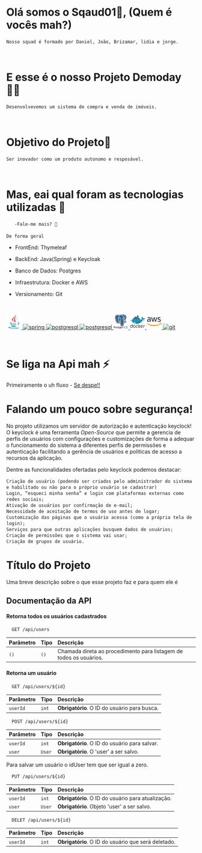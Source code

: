 # Olá somos o Sqaud01👋, (Quem é vocês mah?)

    Nosso squad é formado por Daniel, João, Brizamar, lidia e jorge.

​

# E esse é o nosso Projeto Demoday 👨‍💻 

    Desenvolvevemos um sistema de compra e venda de imóveis. 

​

# Objetivo do Projeto🌱

    Ser inovador como um produto autonomo e resposável. 

​

# Mas, eai qual foram as tecnologias utilizadas 📝

       -Fale-me mais? 💬 

    De forma geral 
    

- FrontEnd: Thymeleaf

- BackEnd: Java(Spring) e Keycloak 

- Banco de Dados: Postgres

- Infraestrutura: Docker e AWS

- Versionamento: Git

​
<p align="left"> <a href="https://www.java.com" target="_blank" rel="noreferrer"> <img src="https://raw.githubusercontent.com/devicons/devicon/master/icons/java/java-original.svg" alt="java" width="40" height="40"/> </a>  <a href="https://spring.io/" target="_blank" rel="noreferrer"> <img src="https://www.vectorlogo.zone/logos/springio/springio-icon.svg" alt="spring" width="40" height="40"/> </a> <a href="https://www.thymeleaf.org" target="_blank" rel="noreferrer"> <img src="https://www.thymeleaf.org/images/thymeleaf.png" alt="postgresql" width="40" height="40"/>  <a href="https://www.keycloak.org" target="_blank" rel="noreferrer"> <img src="https://www.marcus-povey.co.uk/wp-content/avatar.png" alt="postgresql" width="40" height="40"/>  <a href="https://www.postgresql.org" target="_blank" rel="noreferrer"> <img src="https://raw.githubusercontent.com/devicons/devicon/master/icons/postgresql/postgresql-original-wordmark.svg" alt="postgresql" width="40" height="40"/> <a href="https://www.docker.com/" target="_blank" rel="noreferrer"> <img src="https://raw.githubusercontent.com/devicons/devicon/master/icons/docker/docker-original-wordmark.svg" alt="docker" width="40" height="40"/> </a><a href="https://aws.amazon.com" target="_blank" rel="noreferrer"> <img src="https://raw.githubusercontent.com/devicons/devicon/master/icons/amazonwebservices/amazonwebservices-original-wordmark.svg" alt="aws" width="40" height="40"/> </a> <a href="https://git-scm.com/" target="_blank" rel="noreferrer"> <img src="https://www.vectorlogo.zone/logos/git-scm/git-scm-icon.svg" alt="git" width="40" height="40"/> </a> </p>

​

# Se liga na Api mah ⚡
   Primeiramente o uh fluxo - [Se despe!!](/docs/README.md)
   
   # Falando um pouco sobre segurança!
   
   No projeto utilizamos um servidor de autorização e autenticação keyclock! O keyclock é uma ferramenta <i>Open-Source</i> que permite a gerencia de perfis de usuários com configurações e customizações de forma a adequar o funcionamento do sistema a diferentes perfis de permissões e autenticação facilitando a gerência de usuários e politicas de acesso a recursos da aplicação.
   
   Dentre as funcionalidades ofertadas pelo keyclock podemos destacar:
        
    Criação de usuário (podendo ser criados pelo administrador do sistema e habilitado ou não para o próprio usuário se cadastrar)
    Login, “esqueci minha senha” e login com plataformas externas como redes sociais;
    Ativação de usuários por confirmação de e-mail;
    Necessidade de aceitação de termos de uso antes de logar;
    Customização das páginas que o usuário acessa (como a própria tela de login);
    Serviços para que outras aplicações busquem dados de usuários;
    Criação de permissões que o sistema vai usar;
    Criação de grupos de usuário.
    
    
# Título do Projeto

Uma breve descrição sobre o que esse projeto faz e para quem ele é


## Documentação da API

#### Retorna todos os usuários cadastrados

```http
  GET /api/users
```

| Parâmetro   | Tipo       | Descrição                           |
| :---------- | :--------- | :---------------------------------- |
| `()` | `()` | Chamada direta  ao procedimento para listagem de todos os usuários. |

#### Retorna um usuário

```http
  GET /api/users/${id}
```

| Parâmetro   | Tipo       | Descrição                                   |
| :---------- | :--------- | :------------------------------------------ |
| `userId`      | `int` | **Obrigatório**. O ID do usuário para busca. |

```http
  POST /api/users/${id}
```
| Parâmetro   | Tipo       | Descrição                                   |
| :---------- | :--------- | :------------------------------------------ |
| `userId`      | `int` | **Obrigatório**. O ID do usuário para salvar. |
| `user`      | `User` | **Obrigatório**. O 'user' a ser salvo.  |

Para salvar um usuário o idUser tem que ser igual a zero.

```http
  PUT /api/users/${id}
```

| Parâmetro   | Tipo       | Descrição                                   |
| :---------- | :--------- | :------------------------------------------ |
| `userId`      | `int` | **Obrigatório**. O ID do usuário para atualização. |
| `user`      | `User` | **Obrigatório**. Objeto 'user' a ser salvo.  |


```http
  DELET /api/users/${id}
```

| Parâmetro   | Tipo       | Descrição                                   |
| :---------- | :--------- | :------------------------------------------ |
| `userId`      | `int` | **Obrigatório**. O ID do usuário que será deletado. |


